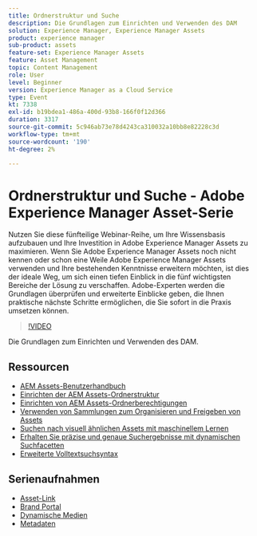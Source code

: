 ```yaml
---
title: Ordnerstruktur und Suche
description: Die Grundlagen zum Einrichten und Verwenden des DAM
solution: Experience Manager, Experience Manager Assets
product: experience manager
sub-product: assets
feature-set: Experience Manager Assets
feature: Asset Management
topic: Content Management
role: User
level: Beginner
version: Experience Manager as a Cloud Service
type: Event
kt: 7338
exl-id: b19bdea1-486a-400d-93b8-166f0f12d366
duration: 3317
source-git-commit: 5c946ab73e78d4243ca310032a10bb8e82228c3d
workflow-type: tm+mt
source-wordcount: '190'
ht-degree: 2%

---
```


# Ordnerstruktur und Suche - Adobe Experience Manager Asset-Serie

Nutzen Sie diese fünfteilige Webinar-Reihe, um Ihre Wissensbasis aufzubauen und Ihre Investition in Adobe Experience Manager Assets zu maximieren. Wenn Sie Adobe Experience Manager Assets noch nicht kennen oder schon eine Weile Adobe Experience Manager Assets verwenden und Ihre bestehenden Kenntnisse erweitern möchten, ist dies der ideale Weg, um sich einen tiefen Einblick in die fünf wichtigsten Bereiche der Lösung zu verschaffen. Adobe-Experten werden die Grundlagen überprüfen und erweiterte Einblicke geben, die Ihnen praktische nächste Schritte ermöglichen, die Sie sofort in die Praxis umsetzen können.

>[!VIDEO](https://video.tv.adobe.com/v/332135/?quality=12&learn=on&hidetitle=true)

Die Grundlagen zum Einrichten und Verwenden des DAM.

## Ressourcen

* [AEM Assets-Benutzerhandbuch](https://experienceleague.adobe.com/docs/experience-manager-65/assets/home.html?lang=de)
* [Einrichten der AEM Assets-Ordnerstruktur](https://experienceleague.adobe.com/docs/experience-manager-learn/assets/configuring/baseline-folders.html?lang=de)
* [Einrichten von AEM Assets-Ordnerberechtigungen](https://experienceleague.adobe.com/docs/experience-manager-learn/assets/configuring/baseline-permissions.html?lang=de)
* [Verwenden von Sammlungen zum Organisieren und Freigeben von Assets](https://experienceleague.adobe.com/docs/experience-manager-learn/assets/search-and-discovery/collections.html?lang=de)
* [Suchen nach visuell ähnlichen Assets mit maschinellem Lernen](https://experienceleague.adobe.com/docs/experience-manager-learn/assets/search-and-discovery/search.html?lang=de)
* [Erhalten Sie präzise und genaue Suchergebnisse mit dynamischen Suchfacetten](https://experienceleague.adobe.com/docs/experience-manager-learn/assets/search-and-discovery/search.html?lang=de)
* [Erweiterte Volltextsuchsyntax](https://experienceleague.adobe.com/docs/experience-manager-64/assets/using/gql-search.html?lang=de#using)

## Serienaufnahmen

* [Asset-Link](asset-link.md)
* [Brand Portal](brand-portal.md)
* [Dynamische Medien](dynamic-media.md)
* [Metadaten](metadata.md)
